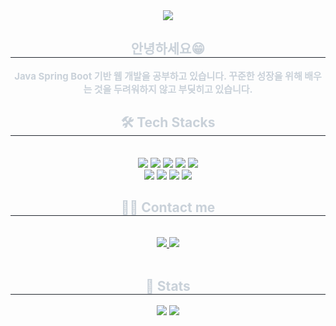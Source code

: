 <div align= "center">
    <img src="https://capsule-render.vercel.app/api?type=waving&color=auto&height=180&text=Hongfolio%20Dev%20Spaces&animation=twinkling&fontColor=000000&fontSize=60" />
    </div>
    <div align= "center"> 
    <h2 style="border-bottom: 1px solid #21262d; color: #c9d1d9;"> 안녕하세요😁 </h2>  
    <div style="font-weight: 700; font-size: 15px; text-align: center; color: #c9d1d9;"> Java Spring Boot 기반 웹 개발을 공부하고 있습니다.                          </li>               </li>꾸준한 성장을 위해 배우는 것을 두려워하지 않고 부딪히고 있습니다. </div> 
    </div>
    <div align= "center">
    <h2 style="border-bottom: 1px solid #21262d; color: #c9d1d9;"> 🛠️ Tech Stacks </h2> <br> 
    <div style="margin: 0 auto; text-align: center;" align= "center"> <img src="https://img.shields.io/badge/Java-007396?style=flat&logo=Java&logoColor=white">
          <img src="https://img.shields.io/badge/Spring-6DB33F?style=flat&logo=Spring&logoColor=white">
          <img src="https://img.shields.io/badge/Spring Boot-6DB33F?style=flat&logo=Spring Boot&logoColor=white">
          <img src="https://img.shields.io/badge/React-61DAFB?style=flat&logo=React&logoColor=white">
          <img src="https://img.shields.io/badge/MySQL-4479A1?style=flat&logo=MySQL&logoColor=white">
          <br/><img src="https://img.shields.io/badge/Amazon AWS-232F3E?style=flat&logo=Amazon AWS&logoColor=white">
          <img src="https://img.shields.io/badge/HTML5-E34F26?style=flat&logo=HTML5&logoColor=white">
          <img src="https://img.shields.io/badge/CSS3-1572B6?style=flat&logo=CSS3&logoColor=white">
          <img src="https://img.shields.io/badge/Javascript-F7DF1E?style=flat&logo=Javascript&logoColor=white">
          </div>
    </div>
    <div align= "center">
    <h2 style="border-bottom: 1px solid #21262d; color: #c9d1d9;"> 🧑‍💻 Contact me </h2> <br> 
    <div align= "center"> <a href=mailto:hsh20155@gmail.com> <img src="https://img.shields.io/badge/Gmail-EA4335?style=flat&logo=Gmail&logoColor=white&link=mailto:hsh20155@gmail.com"> </a>
         <a href=https://hongfolio.com> <img src="https://img.shields.io/badge/Velog-20C997?style=flat&logo=Velog&logoColor=white&link=https://hongfolio.com"> </a>
          </div>  <br> 
    <div align= "center">  </div> 
    </div>
    <div align= "center"> 
    <h2 style="border-bottom: 1px solid #21262d; color: #c9d1d9;"> 🏅 Stats </h2> <div align= "center"> <img src="https://github-readme-stats.vercel.app/api?username=seokhyeonjwa&custom_title=seokhyeonjwa's Github Stat&bg_color=180,000000,&title_color=000000&text_color=000000"
        /> <img src="https://github-readme-stats.vercel.app/api/top-langs/?username=seokhyeonjwa&layout=compact&bg_color=180,000000,&title_color=000000&text_color=000000"
          /> </div> 
    </div>
    
